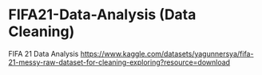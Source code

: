 # FIFA21-Data-Analysis (Data Cleaning)
FIFA 21 Data Analysis  https://www.kaggle.com/datasets/yagunnersya/fifa-21-messy-raw-dataset-for-cleaning-exploring?resource=download
